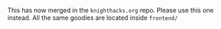 This has now merged in the `knighthacks.org` repo. Please use this one instead. All the same goodies are located inside `frontend/`
